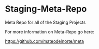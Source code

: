 # Staging-Meta-Repo
Meta Repo for all of the Staging Projects 

For more information on Meta-Repo go here:

https://github.com/mateodelnorte/meta
